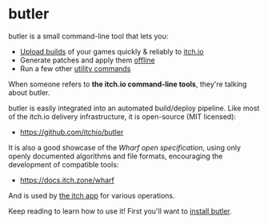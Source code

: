 
# butler

butler is a small command-line tool that lets you:

  * [Upload builds](pushing.md) of your games quickly & reliably to [itch.io](https://itch.io)
  * Generate patches and apply them [offline](offline.md)
  * Run a few other [utility commands](utilities.md)

When someone refers to **the itch.io command-line tools**, they're talking about butler.

butler is easily integrated into an automated build/deploy pipeline. Like most
of the itch.io delivery infrastructure, it is open-source (MIT licensed):

  * <https://github.com/itchio/butler>

It is also a good showcase of the *Wharf open specification*, using only
openly documented algorithms and file formats, encouraging the development
of compatible tools:

  * <https://docs.itch.zone/wharf>

And is used by [the itch app](https://itch.io/app) for various operations.

Keep reading to learn how to use it! First you'll want to [install butler](installing.md).


